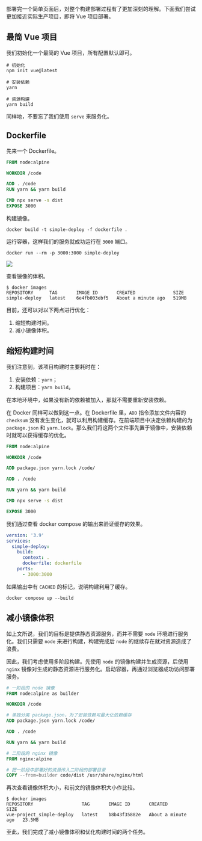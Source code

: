 部署完一个简单页面后，对整个构建部署过程有了更加深刻的理解。下面我们尝试更加接近实际生产项目，即将 Vue 项目部署。

## 最简 Vue 项目

我们初始化一个最简的 Vue 项目，所有配置默认即可。

```shell
# 初始化
npm init vue@latest

# 安装依赖
yarn

# 资源构建
yarn build
```

同样地，不要忘了我们使用 `serve` 来服务化。

## Dockerfile

先来一个 Dockerfile。

```dockerfile
FROM node:alpine

WORKDIR /code

ADD . /code
RUN yarn && yarn build

CMD npx serve -s dist
EXPOSE 3000
```

构建镜像。

```shell
docker build -t simple-deploy -f dockerfile .
```

运行容器，这样我们的服务就成功运行在 `3000` 端口。

```shell
docker run --rm -p 3000:3000 simple-deploy
```

![](/images/2022-06-24_10-46-48.png)

查看镜像的体积。

```shell
$ docker images
REPOSITORY      TAG       IMAGE ID       CREATED              SIZE
simple-deploy   latest    6e4fb003ebf5   About a minute ago   519MB
```

目前，还可以对以下两点进行优化：

1. 缩短构建时间。
2. 减小镜像体积。

## 缩短构建时间

我们注意到，该项目构建时主要耗时在：

1. 安装依赖：`yarn`；
2. 构建项目：`yarn build`。

在本地环境中，如果没有新的依赖被加入，那就不需要重新安装依赖。

在 Docker 同样可以做到这一点。在 Dockerfile 里，`ADD` 指令添加文件内容的 `checksum` 没有发生变化，就可以利用构建缓存。在前端项目中决定依赖构建的为 `package.json` 和 `yarn.lock`。那么我们将这两个文件事先置于镜像中，安装依赖时就可以获得缓存的优化。

```dockerfile
FROM node:alpine

WORKDIR /code

ADD package.json yarn.lock /code/

ADD . /code

RUN yarn && yarn build

CMD npx serve -s dist

EXPOSE 3000
```

我们通过查看 docker compose 的输出来验证缓存的效果。

```yml
version: '3.9'
services:
  simple-deploy:
    build:
      context: .
      dockerfile: dockerfile
    ports:
      - 3000:3000
```

如果输出中有 `CACHED` 的标记，说明构建利用了缓存。

```shell
docker compose up --build
```

## 减小镜像体积

如上文所说，我们的目标是提供静态资源服务，而并不需要 `node` 环境进行服务化。我们只需要 `node` 来进行构建，构建完成后 `node` 的继续存在就对资源造成了浪费。

因此，我们考虑使用多阶段构建。先使用 `node` 的镜像构建并生成资源，后使用 `nginx` 镜像对生成的静态资源进行服务化。启动容器，再通过浏览器成功访问部署服务。

```dockerfile
# 一阶段的 node 镜像
FROM node:alpine as builder

WORKDIR /code

# 单独分离 package.json，为了安装依赖可最大化依赖缓存
ADD package.json yarn.lock /code/

ADD . /code

RUN yarn && yarn build

# 二阶段的 nginx 镜像
FROM nginx:alpine

# 把一阶段中部署好的资源传入二阶段的部署目录
COPY --from=builder code/dist /usr/share/nginx/html
```

再次查看镜像体积大小，和前文的镜像体积大小作比较。

```shell
$ docker images
REPOSITORY                  TAG       IMAGE ID       CREATED              SIZE
vue-project_simple-deploy   latest    b8b43f35882e   About a minute ago   23.5MB
```

至此，我们完成了减小镜像体积和优化构建时间的两个任务。
